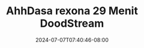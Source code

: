 --- 
title: "AhhDasa rexona 29 Menit  DoodStream"
description: "video bokep AhhDasa rexona 29 Menit  DoodStream instagram    "
date: 2024-07-07T07:40:46-08:00
file_code: "0xvbaegy85nf"
draft: false
cover: "x5n9lsmfbznt8nhi.jpg"
tags: ["AhhDasa", "rexona", "Menit", "DoodStream", "bokep-indo", "bokep-viral", "bokep-ig"]
length: 1776
fld_id: "1482911"
foldername: "Ahh dasa  labilasa update"
categories: ["Ahh dasa  labilasa update"]
views: 0
---